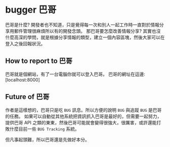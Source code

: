 # bugger 巴哥

巴哥是什麼? 開發者也不知道，只是覺得每一次和別人一起工作時一直對於情報分享用郵件管理很麻煩所以有的開發念頭。
那巴哥要怎麼改善情報分享? 其實也沒什麼高深的學問，就是根據分享情報的類型，建立一個內容區塊，然後大家可以在登入之後回報狀況。

## How to report to 巴哥
巴哥就是個網站，有了一台電腦你就可以登入巴哥。
巴哥的網址在這邊: [localhost:8000]


## Future of 巴哥
作者是這樣想的，巴哥只是吃 `BUG` 訊息。所以方便的說明 `BUG` 與追蹤 `BUG` 是巴哥的任務。
如果可以自動從其他系統把資訊抓入巴哥是最好的，但需要一起努力，提供巴哥 API 之類的東東，然後巴哥可能就會變得很強大，很厲害，或許還能打敗什麼目前一些 `BUG Tracking` 系統。

但凡事起頭難，所以巴哥還是先做好本分。



[網址]: http://172.28.138.62:8888/
